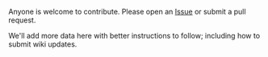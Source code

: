 Anyone is welcome to contribute. Please open an
[Issue](https://github.com/davidnewhall/autotyed/issues/new) or submit a pull request.

We'll add more data here with better instructions to follow; including how to
submit wiki updates.
